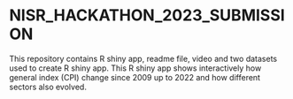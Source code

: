 # NISR_HACKATHON_2023_SUBMISSION
This repository contains R shiny app, readme file, video and two datasets used to create R shiny app. This R shiny app shows interactively how general index (CPI) change since 2009 up to 2022 and how different sectors also evolved.
